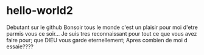 # hello-world2
Debutant sur le github
Bonsoir tous le monde c'est un plaisir pour moi d'etre parmis vous ce soir...
Je suis tres reconnaissant pour tout ce que vous avez faire pour; que DIEU vous garde eternellement; 
Apres combien de moi d essaie????
